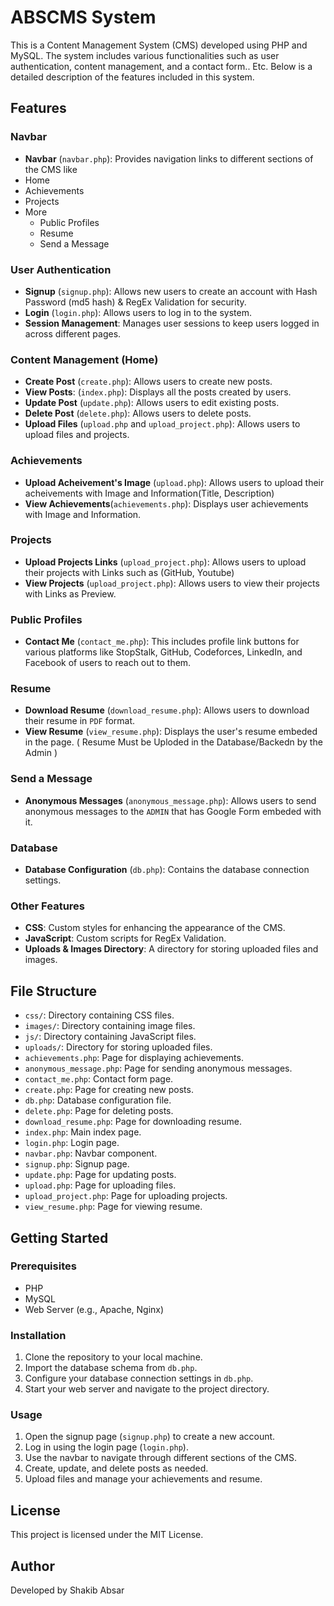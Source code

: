 # ABSCMS System

This is a Content Management System (CMS) developed using PHP and MySQL. The system includes various functionalities such as user authentication, content management, and a contact form.. Etc. Below is a detailed description of the features included in this system.

## Features

### Navbar

- **Navbar** (`navbar.php`): Provides navigation links to different sections of the CMS like
- Home
- Achievements
- Projects
- More
  - Public Profiles
  - Resume
  - Send a Message

### User Authentication

- **Signup** (`signup.php`): Allows new users to create an account with Hash Password (md5 hash) & RegEx Validation for security.
- **Login** (`login.php`): Allows users to log in to the system.
- **Session Management**: Manages user sessions to keep users logged in across different pages.

### Content Management (Home)

- **Create Post** (`create.php`): Allows users to create new posts.
- **View Posts**: (`index.php`): Displays all the posts created by users.
- **Update Post** (`update.php`): Allows users to edit existing posts.
- **Delete Post** (`delete.php`): Allows users to delete posts.
- **Upload Files** (`upload.php` and `upload_project.php`): Allows users to upload files and projects.

### Achievements

- **Upload Acheivement's Image** (`upload.php`): Allows users to upload their acheivements with Image and Information(Title, Description)
- **View Achievements**(`achievements.php`): Displays user achievements with Image and Information.

### Projects

- **Upload Projects Links** (`upload_project.php`): Allows users to upload their projects with Links such as (GitHub, Youtube)
- **View Projects** (`upload_project.php`): Allows users to view their projects with Links as Preview.

### Public Profiles

- **Contact Me** (`contact_me.php`): This includes profile link buttons for various platforms like StopStalk, GitHub, Codeforces, LinkedIn, and Facebook of users to reach out to them.

### Resume

- **Download Resume** (`download_resume.php`): Allows users to download their resume in `PDF` format.
- **View Resume** (`view_resume.php`): Displays the user's resume embeded in the page. ( Resume Must be Uploded in the Database/Backedn by the Admin )

### Send a Message

- **Anonymous Messages** (`anonymous_message.php`): Allows users to send anonymous messages to the `ADMIN` that has Google Form embeded with it.

### Database

- **Database Configuration** (`db.php`): Contains the database connection settings.

### Other Features

- **CSS**: Custom styles for enhancing the appearance of the CMS.
- **JavaScript**: Custom scripts for RegEx Validation.
- **Uploads & Images Directory**: A directory for storing uploaded files and images.

## File Structure

- `css/`: Directory containing CSS files.
- `images/`: Directory containing image files.
- `js/`: Directory containing JavaScript files.
- `uploads/`: Directory for storing uploaded files.
- `achievements.php`: Page for displaying achievements.
- `anonymous_message.php`: Page for sending anonymous messages.
- `contact_me.php`: Contact form page.
- `create.php`: Page for creating new posts.
- `db.php`: Database configuration file.
- `delete.php`: Page for deleting posts.
- `download_resume.php`: Page for downloading resume.
- `index.php`: Main index page.
- `login.php`: Login page.
- `navbar.php`: Navbar component.
- `signup.php`: Signup page.
- `update.php`: Page for updating posts.
- `upload.php`: Page for uploading files.
- `upload_project.php`: Page for uploading projects.
- `view_resume.php`: Page for viewing resume.

## Getting Started

### Prerequisites

- PHP
- MySQL
- Web Server (e.g., Apache, Nginx)

### Installation

1. Clone the repository to your local machine.
2. Import the database schema from `db.php`.
3. Configure your database connection settings in `db.php`.
4. Start your web server and navigate to the project directory.

### Usage

1. Open the signup page (`signup.php`) to create a new account.
2. Log in using the login page (`login.php`).
3. Use the navbar to navigate through different sections of the CMS.
4. Create, update, and delete posts as needed.
5. Upload files and manage your achievements and resume.

## License

This project is licensed under the MIT License.

## Author

Developed by Shakib Absar
